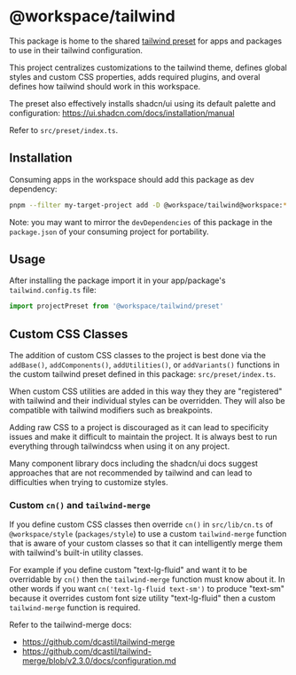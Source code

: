 # @workspace/tailwind

This package is home to the shared [tailwind preset](https://tailwindcss.com/docs/presets) for apps and packages to use in their tailwind configuration.

This project centralizes customizations to the tailwind theme, defines global styles and custom CSS properties, adds required plugins, and overal defines how tailwind should work in this workspace.

The preset also effectively installs shadcn/ui using its default palette and configuration: 
https://ui.shadcn.com/docs/installation/manual

Refer to `src/preset/index.ts`.

## Installation

Consuming apps in the workspace should add this package as dev dependency:

```sh
pnpm --filter my-target-project add -D @workspace/tailwind@workspace:*
```

Note: you may want to mirror the `devDependencies` of this package in the `package.json` of your consuming project for portability.

## Usage

After installing the package import it in your app/package's `tailwind.config.ts` file:

```ts
import projectPreset from '@workspace/tailwind/preset'
```

## Custom CSS Classes

The addition of custom CSS classes to the project is best done via the `addBase()`, `addComponents()`, `addUtilities()`, or `addVariants()` functions in the custom tailwind preset defined in this package: `src/preset/index.ts`.

When custom CSS utilities are added in this way they they are "registered" with tailwind and their individual styles can be overridden. They will also be compatible with tailwind modifiers such as breakpoints.

Adding raw CSS to a project is discouraged as it can lead to specificity issues and make it difficult to maintain the project. It is always best to run everything through tailwindcss when using it on any project.

Many component library docs including the shadcn/ui docs suggest approaches that are not recommended by tailwind and can lead to difficulties when trying to customize styles.

### Custom `cn()` and `tailwind-merge`

If you define custom CSS classes then override `cn()` in `src/lib/cn.ts` of `@workspace/style` (`packages/style`) to use a custom `tailwind-merge` function that is aware of your custom classes so that it can intelligently merge them with tailwind's built-in utility classes.

For example if you define custom "text-lg-fluid" and want it to be overridable by `cn()` then the `tailwind-merge` function must know about it. In other words if you want `cn('text-lg-fluid text-sm')` to produce "text-sm" because it overrides custom font size utility "text-lg-fluid" then a custom `tailwind-merge` function is required.

Refer to the tailwind-merge docs:

- https://github.com/dcastil/tailwind-merge
- https://github.com/dcastil/tailwind-merge/blob/v2.3.0/docs/configuration.md

